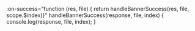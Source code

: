 :on-success="function (res, file) { return handleBannerSuccess(res, file, scope.$index)}"
handleBannerSuccess(response, file, index) {
  console.log(response, file, index);
}